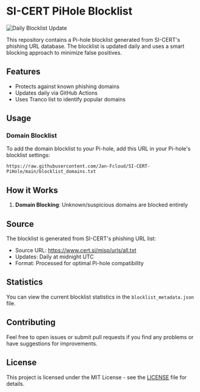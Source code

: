 # SI-CERT PiHole Blocklist

![Daily Blocklist Update](https://github.com/Jan-Fcloud/SI-CERT-PiHole/actions/workflows/daily-update.yml/badge.svg)

This repository contains a Pi-hole blocklist generated from SI-CERT's phishing URL database. The blocklist is updated daily and uses a smart blocking approach to minimize false positives.

## Features

- Protects against known phishing domains
- Updates daily via GitHub Actions
- Uses Tranco list to identify popular domains

## Usage

### Domain Blocklist

To add the domain blocklist to your Pi-hole, add this URL in your Pi-hole's blocklist settings:
```
https://raw.githubusercontent.com/Jan-Fcloud/SI-CERT-PiHole/main/blocklist_domains.txt
```

## How it Works

1. **Domain Blocking**: Unknown/suspicious domains are blocked entirely

## Source

The blocklist is generated from SI-CERT's phishing URL list:
- Source URL: https://www.cert.si/misp/urls/all.txt
- Updates: Daily at midnight UTC
- Format: Processed for optimal Pi-hole compatibility

## Statistics

You can view the current blocklist statistics in the `blocklist_metadata.json` file.

## Contributing

Feel free to open issues or submit pull requests if you find any problems or have suggestions for improvements.

## License

This project is licensed under the MIT License - see the [LICENSE](LICENSE) file for details.
